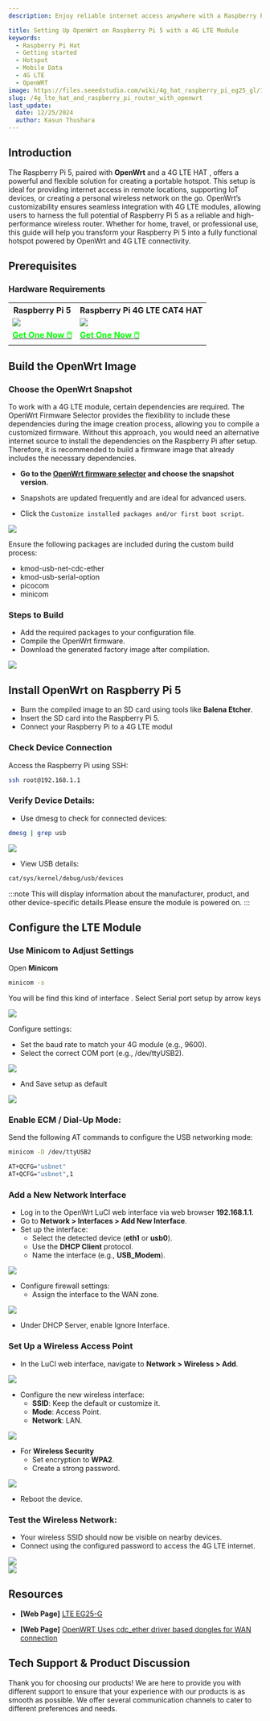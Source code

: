 ```yaml
---
description: Enjoy reliable internet access anywhere with a Raspberry Pi 5, OpenWrt, and a 4G LTE HAT. Learn how to create a high-performance portable hotspot for home, travel, and remote locations.

title: Setting Up OpenWrt on Raspberry Pi 5 with a 4G LTE Module
keywords:
  - Raspberry Pi Hat
  - Getting started
  - Hotspot
  - Mobile Data
  - 4G LTE
  - OpenWRT
image: https://files.seeedstudio.com/wiki/4g_hat_raspberry_pi_eg25_gl/1-114993408-LTE-CAT-4-EG25-GL-4G-HAT-for-Raspberry-Pi.webp
slug: /4g_lte_hat_and_raspberry_pi_router_with_openwrt
last_update:
  date: 12/25/2024
  author: Kasun Thushara
---
```


## Introduction

The Raspberry Pi 5, paired with **OpenWrt** and a 4G LTE HAT , offers a powerful and flexible solution for creating a portable hotspot. This setup is ideal for providing internet access in remote locations, supporting IoT devices, or creating a personal wireless network on the go. OpenWrt’s customizability ensures seamless integration with 4G LTE modules, allowing users to harness the full potential of Raspberry Pi 5 as a reliable and high-performance wireless router. Whether for home, travel, or professional use, this guide will help you transform your Raspberry Pi 5 into a fully functional hotspot powered by OpenWrt and 4G LTE connectivity.

## Prerequisites

### Hardware Requirements 

<div class="table-center">
  <table align="center">
    <tr>
        <th>Raspberry Pi 5</th>
         <th>Raspberry Pi 4G LTE CAT4 HAT</th>
    </tr>
    <tr>
        <td><div style={{textAlign:'center'}}><img src="https://media-cdn.seeedstudio.com/media/catalog/product/cache/bb49d3ec4ee05b6f018e93f896b8a25d/1/-/1-102110919-raspberry-pi-5-8gb-45font.jpg" style={{width:250, height:'auto'}}/></div></td>    
         <td><div style={{textAlign:'center'}}><img src="https://media-cdn.seeedstudio.com/media/catalog/product/cache/bb49d3ec4ee05b6f018e93f896b8a25d/1/_/1_23_1.jpg" style={{width:250, height:'auto'}}/></div></td>
    </tr>
      <tr>
        <td><div class="get_one_now_container" style={{textAlign: 'center'}}>
          <a class="get_one_now_item" href="https://www.seeedstudio.com/Raspberry-Pi-5-8GB-p-5810.html">
              <strong><span><font color={'FFFFFF'} size={"4"}> Get One Now 🖱️</font></span></strong>
          </a>
      </div></td>
<td><div class="get_one_now_container" style={{textAlign: 'center'}}>
          <a class="get_one_now_item" href="https://www.seeedstudio.com/LTE-CAT-4-EG25-GL-HAT-for-Raspberry-Pi-p-6325.html">
              <strong><span><font color={'FFFFFF'} size={"4"}> Get One Now 🖱️</font></span></strong>
          </a>
      </div></td>
    </tr>
  </table>
</div>


## Build the OpenWrt Image

### Choose the OpenWrt Snapshot

To work with a 4G LTE module, certain dependencies are required. The OpenWrt Firmware Selector provides the flexibility to include these dependencies during the image creation process, allowing you to compile a customized firmware. Without this approach, you would need an alternative internet source to install the dependencies on the Raspberry Pi after setup. Therefore, it is recommended to build a firmware image that already includes the necessary dependencies.

- **Go to the [OpenWrt firmware selector](https://firmware-selector.openwrt.org/?version=SNAPSHOT&target=bcm27xx%2Fbcm2712&id=rpi-5) and choose the snapshot version.**

- Snapshots are updated frequently and are ideal for advanced users.

- Click the `Customize installed packages and/or first boot script`.

<div style={{ textAlign: 'center' }}>
  <img 
    src="https://files.seeedstudio.com/wiki/4g_hat_raspberry_pi_eg25_gl/openwrt-build-1.PNG" 
    style={{ width: 500}} 
  />
</div>


Ensure the following packages are included during the custom build process:

- kmod-usb-net-cdc-ether
- kmod-usb-serial-option
- picocom
- minicom

### Steps to Build

- Add the required packages to your configuration file.
- Compile the OpenWrt firmware.
- Download the generated factory image after compilation.

<div style={{ textAlign: 'center' }}>
  <img 
    src="https://files.seeedstudio.com/wiki/4g_hat_raspberry_pi_eg25_gl/openwrt-build.PNG" 
    style={{ width: 500}} 
  />
</div>

## Install OpenWrt on Raspberry Pi 5

- Burn the compiled image to an SD card using tools like **Balena Etcher**.
- Insert the SD card into the Raspberry Pi 5.
- Connect your Raspberry Pi to a 4G LTE modul


### Check Device Connection

Access the Raspberry Pi using SSH:

```bash
ssh root@192.168.1.1
```

### Verify Device Details:

- Use dmesg to check for connected devices:

```bash
dmesg | grep usb
```
<div style={{ textAlign: 'center' }}>
  <img 
    src="https://files.seeedstudio.com/wiki/4g_hat_raspberry_pi_eg25_gl/openwrt-dmsg.PNG" 
    style={{ width: 500}} 
  />
</div>

- View USB details:
```bash
cat/sys/kernel/debug/usb/devices
```
:::note
This will display information about the manufacturer, product, and other device-specific details.Please ensure the module is powered on.
:::

## Configure the LTE Module

### Use Minicom to Adjust Settings

Open **Minicom**

```bash
minicom -s
```
You will be find this kind of interface . Select Serial port setup by arrow keys 

<div style={{ textAlign: 'center' }}>
  <img 
    src="https://files.seeedstudio.com/wiki/4g_hat_raspberry_pi_eg25_gl/openwrt-minicom-serial.PNG" 
    style={{ width: 500}} 
  />
</div>

Configure settings:
- Set the baud rate to match your 4G module (e.g., 9600).
- Select the correct COM port (e.g., /dev/ttyUSB2).

<div style={{ textAlign: 'center' }}>
  <img 
    src="https://files.seeedstudio.com/wiki/4g_hat_raspberry_pi_eg25_gl/openwrt-minicom.PNG" 
    style={{ width: 500}} 
  />
</div>

- And Save setup as default 

<div style={{ textAlign: 'center' }}>
  <img 
    src="https://files.seeedstudio.com/wiki/4g_hat_raspberry_pi_eg25_gl/openwrt-minicom-save.PNG" 
    style={{ width: 500}} 
  />
</div>

### Enable ECM / Dial-Up Mode:

Send the following AT commands to configure the USB networking mode:

```bash
minicom -D /dev/ttyUSB2
```

```bash
AT+QCFG="usbnet"
AT+QCFG="usbnet",1 
```
### Add a New Network Interface

- Log in to the OpenWrt LuCI web interface via web browser **192.168.1.1**.
- Go to **Network > Interfaces > Add New Interface**.
- Set up the interface:
    - Select the detected device (**eth1** or **usb0**).
    - Use the **DHCP Client** protocol.
    - Name the interface (e.g., **USB_Modem**).


<div style={{ textAlign: 'center' }}>
  <img 
    src="https://files.seeedstudio.com/wiki/4g_hat_raspberry_pi_eg25_gl/openwrt-new-interface.PNG" 
    style={{ width: 500}} 
  />
</div>

- Configure firewall settings:
    - Assign the interface to the WAN zone.

<div style={{ textAlign: 'center' }}>  
<img 
    src="https://files.seeedstudio.com/wiki/4g_hat_raspberry_pi_eg25_gl/openwrt-firewall-interface.PNG" 
    style={{ width: 500}} 
  />
</div>

- Under DHCP Server, enable Ignore Interface.

###  Set Up a Wireless Access Point

- In the LuCI web interface, navigate to **Network > Wireless > Add**.

<div style={{ textAlign: 'center' }}>  
<img 
    src="https://files.seeedstudio.com/wiki/4g_hat_raspberry_pi_eg25_gl/openwrt-wireless.PNG" 
    style={{ width: 500}} 
  />
</div>

- Configure the new wireless interface:
    - **SSID**: Keep the default or customize it.
    - **Mode**: Access Point.
    - **Network**: LAN.

<div style={{ textAlign: 'center' }}>  
<img 
    src="https://files.seeedstudio.com/wiki/4g_hat_raspberry_pi_eg25_gl/openwrt-wireless-settings.PNG" 
    style={{ width: 500}} 
  />
</div>

- For **Wireless Security**
    - Set encryption to **WPA2**.
    - Create a strong password.

<div style={{ textAlign: 'center' }}>  
<img 
    src="https://files.seeedstudio.com/wiki/4g_hat_raspberry_pi_eg25_gl/openwrt-password-wireless.PNG" 
    style={{ width: 500}} 
  />
</div>

- Reboot the device.

### Test the Wireless Network:
- Your wireless SSID should now be visible on nearby devices.
- Connect using the configured password to access the 4G LTE internet.

<div style={{ textAlign: 'center' }}>  
<img 
    src="https://files.seeedstudio.com/wiki/4g_hat_raspberry_pi_eg25_gl/openwrt-connection.PNG" 
    style={{ width: 500}} 
  />
</div>

<div style={{ textAlign: 'center' }}>  
<img 
    src="https://files.seeedstudio.com/wiki/4g_hat_raspberry_pi_eg25_gl/mobile-cop.png" 
    style={{ width: 500}} 
  />
</div>

## Resources

- **[Web Page]** [LTE EG25-G](https://www.quectel.com/product/lte-eg25-g/)

- **[Web Page]** [OpenWRT Uses cdc_ether driver based dongles for WAN connection](https://openwrt.org/docs/guide-user/network/wan/wwan/ethernetoverusb_cdc)


## Tech Support & Product Discussion

Thank you for choosing our products! We are here to provide you with different support to ensure that your experience with our products is as smooth as possible. We offer several communication channels to cater to different preferences and needs.

<div class="button_tech_support_container">
<a href="https://forum.seeedstudio.com/" class="button_forum"></a> 
<a href="https://www.seeedstudio.com/contacts" class="button_email"></a>
</div>

<div class="button_tech_support_container">
<a href="https://discord.gg/eWkprNDMU7" class="button_discord"></a> 
<a href="https://github.com/Seeed-Studio/wiki-documents/discussions/69" class="button_discussion"></a>
</div>



